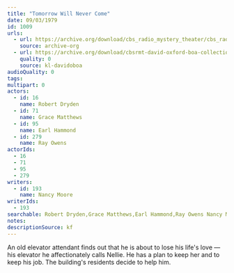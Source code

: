 ```yaml
---
title: "Tomorrow Will Never Come"
date: 09/03/1979
id: 1009
urls: 
  - url: https://archive.org/download/cbs_radio_mystery_theater/cbs_radio_mystery_theater-1001-1050.zip/cbs_radio_mystery_theater-1001-1050%2Fcbsrmt_1009_tomorrow_will_never_come.mp3
    source: archive-org
  - url: https://archive.org/download/cbsrmt-david-oxford-boa-collection/CBSRMT-790903-1009-Tomorrow-Will-Never-Come-(128-48)_WBBM-JE-{BoA}.mp3
    quality: 0
    source: kl-davidoboa
audioQuality: 0
tags: 
multipart: 0
actors:  
  - id: 16
    name: Robert Dryden  
  - id: 71
    name: Grace Matthews  
  - id: 95
    name: Earl Hammond  
  - id: 279
    name: Ray Owens
actorIds:  
  - 16  
  - 71  
  - 95  
  - 279
writers:  
  - id: 193
    name: Nancy Moore
writerIds:  
  - 193
searchable: Robert Dryden,Grace Matthews,Earl Hammond,Ray Owens Nancy Moore
notes: 
descriptionSource: kf
---
```

An old elevator attendant finds out that he is about to lose his life's love — his elevator he affectionately calls Nellie. He has a plan to keep her and to keep his job. The building's residents decide to help him.